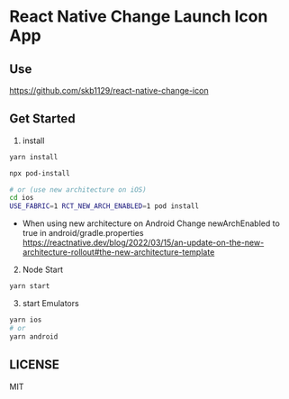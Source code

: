 # React Native Change Launch Icon App

## Use

https://github.com/skb1129/react-native-change-icon

## Get Started

1. install

```zsh
yarn install

npx pod-install

# or (use new architecture on iOS)
cd ios
USE_FABRIC=1 RCT_NEW_ARCH_ENABLED=1 pod install
```

- When using new architecture on Android
  Change newArchEnabled to true in android/gradle.properties
  https://reactnative.dev/blog/2022/03/15/an-update-on-the-new-architecture-rollout#the-new-architecture-template

2. Node Start

```zsh
yarn start
```

3. start Emulators

```zsh
yarn ios
# or
yarn android
```

## LICENSE

MIT
